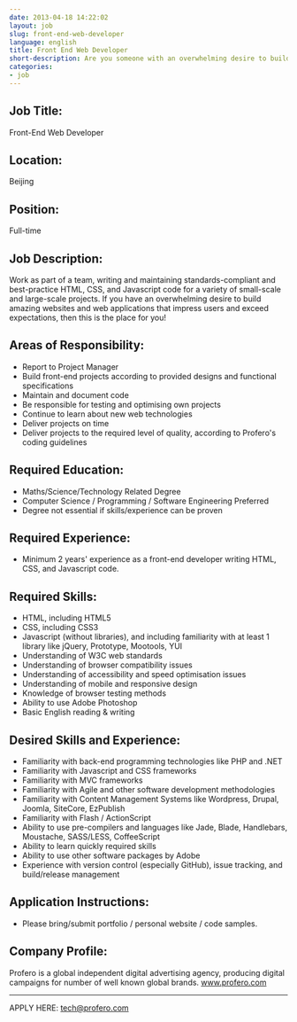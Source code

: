 ```yaml
---
date: 2013-04-18 14:22:02
layout: job
slug: front-end-web-developer
language: english
title: Front End Web Developer
short-description: Are you someone with an overwhelming desire to build amazing websites and web applications?
categories:
- job
---
```


## Job Title:
Front-End Web Developer

## Location:
Beijing

## Position:
Full-time

## Job Description: 
Work as part of a team, writing and maintaining standards-compliant and best-practice HTML, CSS, and Javascript code for a variety of small-scale and large-scale projects. If you have an overwhelming desire to build amazing websites and web applications that impress users and exceed expectations, then this is the place for you!

## Areas of Responsibility:
* Report to Project Manager
* Build front-end projects according to provided designs and functional specifications
* Maintain and document code
* Be responsible for testing and optimising own projects
* Continue to learn about new web technologies
* Deliver projects on time
* Deliver projects to the required level of quality, according to Profero's coding guidelines

## Required Education:
* Maths/Science/Technology Related Degree
* Computer Science / Programming / Software Engineering Preferred
* Degree not essential if skills/experience can be proven

## Required Experience:
* Minimum 2 years' experience as a front-end developer writing HTML, CSS, and Javascript code.

## Required Skills:
* HTML, including HTML5
* CSS, including CSS3
* Javascript (without libraries), and including familiarity with at least 1 library like jQuery, Prototype, Mootools, YUI
* Understanding of W3C web standards
* Understanding of browser compatibility issues
* Understanding of accessibility and speed optimisation issues
* Understanding of mobile and responsive design
* Knowledge of browser testing methods
* Ability to use Adobe Photoshop
* Basic English reading & writing

## Desired Skills and Experience:
* Familiarity with back-end programming technologies like PHP and .NET
* Familiarity with Javascript and CSS frameworks
* Familiarity with MVC frameworks
* Familiarity with Agile and other software development methodologies
* Familiarity with Content Management Systems like Wordpress, Drupal, Joomla, SiteCore, EzPublish
* Familiarity with Flash / ActionScript
* Ability to use pre-compilers and languages like Jade, Blade, Handlebars, Moustache, SASS/LESS, CoffeeScript
* Ability to learn quickly required skills
* Ability to use other software packages by Adobe
* Experience with version control (especially GitHub), issue tracking, and build/release management

## Application Instructions:
* Please bring/submit portfolio / personal website / code samples.

## Company Profile:
Profero is a global independent digital advertising agency, producing digital campaigns for number of well known global brands.
www.profero.com

---
APPLY HERE: [tech@profero.com]("mailto:tech@profero.com?subject=Applying%20for%20position%3A%20Head%20of%20R%20and%20D")